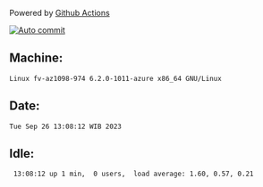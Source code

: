 Powered by [Github Actions](https://github.com/features/actions)

[![Auto commit](https://github.com/hiage/workstation/workflows/Auto%20commit/badge.svg)](https://github.com/hiage/workstation/actions?query=workflow%3A%22Auto+commit%22)

## Machine:
```
Linux fv-az1098-974 6.2.0-1011-azure x86_64 GNU/Linux
```
## Date:
```
Tue Sep 26 13:08:12 WIB 2023
```
## Idle:
```
 13:08:12 up 1 min,  0 users,  load average: 1.60, 0.57, 0.21
```
